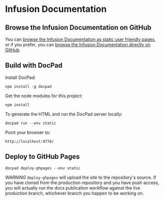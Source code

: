 Infusion Documentation
======================

## Browse the Infusion Documentation on GitHub

You can [browse the Infusion Documentation as static user friendly pages](http://docs.fluidproject.org/infusion/), or if you prefer, you can [browse the Infusion Documentation directly on GitHub](src/documents).


## Build with DocPad


Install DocPad:

```
npm install -g docpad
```

Get the node modules for this project:

```
npm install
```

To generate the HTML and run the DocPad server locally:

```
docpad run --env static
```

Point your browser to:

```
http://localhost:9778/
```

## Deploy to GitHub Pages

```
docpad deploy-ghpages --env static
```

*WARNING* `deploy-ghpages` will upload the site to the repository's source. If you have cloned
from the production repository and you have push access, you will actually run the docs publication
workflow against the live production branch, whichever branch you happen to be working on.
